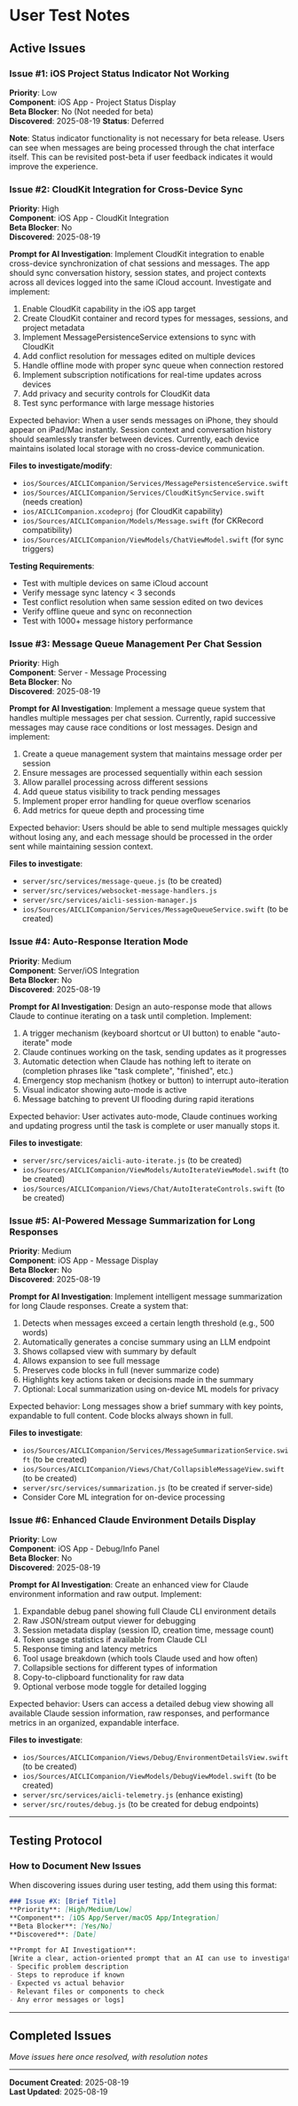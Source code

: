 # User Test Notes

## Active Issues

### Issue #1: iOS Project Status Indicator Not Working
**Priority**: Low  
**Component**: iOS App - Project Status Display  
**Beta Blocker**: No (Not needed for beta)  
**Discovered**: 2025-08-19
**Status**: Deferred

**Note**: Status indicator functionality is not necessary for beta release. Users can see when messages are being processed through the chat interface itself. This can be revisited post-beta if user feedback indicates it would improve the experience.

### Issue #2: CloudKit Integration for Cross-Device Sync
**Priority**: High  
**Component**: iOS App - CloudKit Integration  
**Beta Blocker**: No  
**Discovered**: 2025-08-19

**Prompt for AI Investigation**:
Implement CloudKit integration to enable cross-device synchronization of chat sessions and messages. The app should sync conversation history, session states, and project contexts across all devices logged into the same iCloud account. Investigate and implement:

1. Enable CloudKit capability in the iOS app target
2. Create CloudKit container and record types for messages, sessions, and project metadata
3. Implement MessagePersistenceService extensions to sync with CloudKit
4. Add conflict resolution for messages edited on multiple devices
5. Handle offline mode with proper sync queue when connection restored
6. Implement subscription notifications for real-time updates across devices
7. Add privacy and security controls for CloudKit data
8. Test sync performance with large message histories

Expected behavior: When a user sends messages on iPhone, they should appear on iPad/Mac instantly. Session context and conversation history should seamlessly transfer between devices. Currently, each device maintains isolated local storage with no cross-device communication.

**Files to investigate/modify**:
- `ios/Sources/AICLICompanion/Services/MessagePersistenceService.swift`
- `ios/Sources/AICLICompanion/Services/CloudKitSyncService.swift` (needs creation)
- `ios/AICLICompanion.xcodeproj` (for CloudKit capability)
- `ios/Sources/AICLICompanion/Models/Message.swift` (for CKRecord compatibility)
- `ios/Sources/AICLICompanion/ViewModels/ChatViewModel.swift` (for sync triggers)

**Testing Requirements**:
- Test with multiple devices on same iCloud account
- Verify message sync latency < 3 seconds
- Test conflict resolution when same session edited on two devices
- Verify offline queue and sync on reconnection
- Test with 1000+ message history performance

### Issue #3: Message Queue Management Per Chat Session
**Priority**: High  
**Component**: Server - Message Processing  
**Beta Blocker**: No  
**Discovered**: 2025-08-19

**Prompt for AI Investigation**:
Implement a message queue system that handles multiple messages per chat session. Currently, rapid successive messages may cause race conditions or lost messages. Design and implement:

1. Create a queue management system that maintains message order per session
2. Ensure messages are processed sequentially within each session
3. Allow parallel processing across different sessions
4. Add queue status visibility to track pending messages
5. Implement proper error handling for queue overflow scenarios
6. Add metrics for queue depth and processing time

Expected behavior: Users should be able to send multiple messages quickly without losing any, and each message should be processed in the order sent while maintaining session context.

**Files to investigate**:
- `server/src/services/message-queue.js` (to be created)
- `server/src/services/websocket-message-handlers.js`
- `server/src/services/aicli-session-manager.js`
- `ios/Sources/AICLICompanion/Services/MessageQueueService.swift` (to be created)

### Issue #4: Auto-Response Iteration Mode
**Priority**: Medium  
**Component**: Server/iOS Integration  
**Beta Blocker**: No  
**Discovered**: 2025-08-19

**Prompt for AI Investigation**:
Design an auto-response mode that allows Claude to continue iterating on a task until completion. Implement:

1. A trigger mechanism (keyboard shortcut or UI button) to enable "auto-iterate" mode
2. Claude continues working on the task, sending updates as it progresses
3. Automatic detection when Claude has nothing left to iterate on (completion phrases like "task complete", "finished", etc.)
4. Emergency stop mechanism (hotkey or button) to interrupt auto-iteration
5. Visual indicator showing auto-mode is active
6. Message batching to prevent UI flooding during rapid iterations

Expected behavior: User activates auto-mode, Claude continues working and updating progress until the task is complete or user manually stops it.

**Files to investigate**:
- `server/src/services/aicli-auto-iterate.js` (to be created)
- `ios/Sources/AICLICompanion/ViewModels/AutoIterateViewModel.swift` (to be created)
- `ios/Sources/AICLICompanion/Views/Chat/AutoIterateControls.swift` (to be created)

### Issue #5: AI-Powered Message Summarization for Long Responses
**Priority**: Medium  
**Component**: iOS App - Message Display  
**Beta Blocker**: No  
**Discovered**: 2025-08-19

**Prompt for AI Investigation**:
Implement intelligent message summarization for long Claude responses. Create a system that:

1. Detects when messages exceed a certain length threshold (e.g., 500 words)
2. Automatically generates a concise summary using an LLM endpoint
3. Shows collapsed view with summary by default
4. Allows expansion to see full message
5. Preserves code blocks in full (never summarize code)
6. Highlights key actions taken or decisions made in the summary
7. Optional: Local summarization using on-device ML models for privacy

Expected behavior: Long messages show a brief summary with key points, expandable to full content. Code blocks always shown in full.

**Files to investigate**:
- `ios/Sources/AICLICompanion/Services/MessageSummarizationService.swift` (to be created)
- `ios/Sources/AICLICompanion/Views/Chat/CollapsibleMessageView.swift` (to be created)
- `server/src/services/summarization.js` (to be created if server-side)
- Consider Core ML integration for on-device processing

### Issue #6: Enhanced Claude Environment Details Display
**Priority**: Low  
**Component**: iOS App - Debug/Info Panel  
**Beta Blocker**: No  
**Discovered**: 2025-08-19

**Prompt for AI Investigation**:
Create an enhanced view for Claude environment information and raw output. Implement:

1. Expandable debug panel showing full Claude CLI environment details
2. Raw JSON/stream output viewer for debugging
3. Session metadata display (session ID, creation time, message count)
4. Token usage statistics if available from Claude CLI
5. Response timing and latency metrics
6. Tool usage breakdown (which tools Claude used and how often)
7. Collapsible sections for different types of information
8. Copy-to-clipboard functionality for raw data
9. Optional verbose mode toggle for detailed logging

Expected behavior: Users can access a detailed debug view showing all available Claude session information, raw responses, and performance metrics in an organized, expandable interface.

**Files to investigate**:
- `ios/Sources/AICLICompanion/Views/Debug/EnvironmentDetailsView.swift` (to be created)
- `ios/Sources/AICLICompanion/ViewModels/DebugViewModel.swift` (to be created)
- `server/src/services/aicli-telemetry.js` (enhance existing)
- `server/src/routes/debug.js` (to be created for debug endpoints)

---

## Testing Protocol

### How to Document New Issues
When discovering issues during user testing, add them using this format:

```markdown
### Issue #X: [Brief Title]
**Priority**: [High/Medium/Low]
**Component**: [iOS App/Server/macOS App/Integration]
**Beta Blocker**: [Yes/No]
**Discovered**: [Date]

**Prompt for AI Investigation**:
[Write a clear, action-oriented prompt that an AI can use to investigate and fix the issue. Include:
- Specific problem description
- Steps to reproduce if known
- Expected vs actual behavior
- Relevant files or components to check
- Any error messages or logs]
```

---

## Completed Issues
*Move issues here once resolved, with resolution notes*

---

**Document Created**: 2025-08-19  
**Last Updated**: 2025-08-19